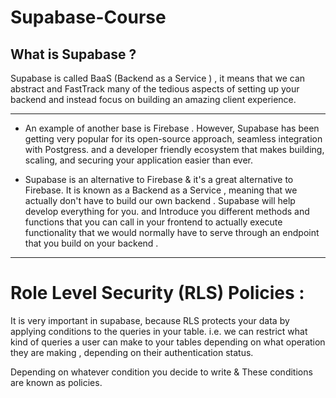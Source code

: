 # Supabase-Course

## What is Supabase ?
Supabase is called BaaS (Backend as a Service ) , it means that we can abstract  and FastTrack many of the tedious aspects of setting up your backend and instead focus on building an amazing client experience.

--- 

- An example of another base is Firebase . However, Supabase has been getting very popular for its open-source approach, seamless integration with Postgress. and a developer friendly ecosystem that makes building, scaling, and securing your application easier than ever.

- Supabase is an alternative to Firebase & it's a great alternative to Firebase. It is known as a Backend as a Service , meaning that we actually don't have to build our own backend . Supabase will help develop everything for you. and Introduce you different methods and functions that you can call in your frontend  to actually execute functionality that we would normally have to serve through an endpoint that you build on your backend .

--- 
# Role Level Security (RLS) Policies : 
It is very important in supabase, because RLS protects your data by applying conditions to the queries in your table. i.e. we can restrict what kind of queries a user can make to your tables depending on what operation they are making , depending on their authentication status.

Depending on whatever condition you decide to write & These conditions are known as policies. 

 
```

